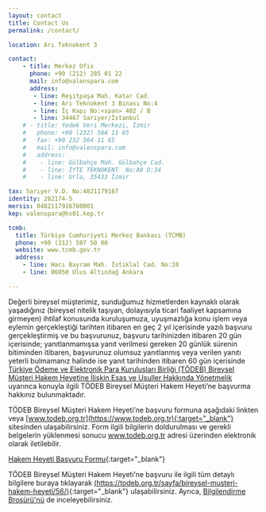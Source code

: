 ```yaml
---
layout: contact
title: Contact Us
permalink: /contact/

location: Arı Teknokent 3

contact:
    - title: Merkez Ofis
      phone: +90 (212) 285 01 22
      mail: info@valenspara.com
      address:
       - line: Reşitpaşa Mah. Katar Cad.
       - line: Arı Teknokent 3 Binası No:4
       - line: İç Kapı No:<span> 402 / B
       - line: 34467 Sarıyer/İstanbul
    # - title: Yedek Veri Merkezi, İzmir
    #   phone: +90 (232) 504 11 65
    #   fax: +90 232 504 11 65
    #   mail: info@valenspara.com
    #   address:
    #    - line: Gülbahçe Mah. Gülbahçe Cad.
    #    - line: İYTE TEKNOKENT  No:A9 D:34
    #    - line: Urla, 35433 İzmir

tax: Sarıyer V.D. No:4821179167
identity: 282174-5
mersis: 0482117916700001
kep: valenspara@hs01.kep.tr

tcmb:
  title: Türkiye Cumhuriyeti Merkez Bankası (TCMB)
  phone: +90 (312) 507 50 00
  website: www.tcmb.gov.tr
  address:
    - line: Hacı Bayram Mah. İstiklal Cad. No:10
    - line: 06050 Ulus Altındağ Ankara

---
```


Değerli bireysel müşterimiz, sunduğumuz hizmetlerden kaynaklı olarak yaşadığınız (bireysel nitelik taşıyan, dolayısıyla ticari faaliyet kapsamına girmeyen) ihtilaf konusunda kuruluşumuza, uyuşmazlığa konu işlem veya eylemin gerçekleştiği tarihten itibaren en geç 2 yıl içerisinde yazılı başvuru gerçekleştirmiş ve bu başvurunuz, başvuru tarihinizden itibaren 20 gün içerisinde; yanıtlanmamışsa yanıt verilmesi gereken 20 günlük sürenin bitiminden itibaren, başvurunuz olumsuz yanıtlanmış veya verilen yanıtı yeterli bulmamanız halinde ise yanıt tarihinden itibaren 60 gün içerisinde [Türkiye Ödeme ve Elektronik Para Kuruluşları Birliği (TÖDEB) Bireysel Müşteri Hakem Heyetine İlişkin Esas ve Usuller Hakkında Yönetmelik](/todeb-yonetmelik.docx) uyarınca konuyla ilgili TÖDEB Bireysel Müşteri Hakem Heyeti’ne başvurma hakkınız bulunmaktadır.

TÖDEB Bireysel Müşteri Hakem Heyeti’ne başvuru formuna aşağıdaki linkten veya [www.todeb.org.tr](https://www.todeb.org.tr){:target="_blank"} sitesinden ulaşabilirsiniz. Form ilgili bilgilerin doldurulması ve gerekli belgelerin yüklenmesi sonucu www.todeb.org.tr adresi üzerinden elektronik olarak iletilebilir.

[Hakem Heyeti Başvuru Formu](https://todeb.org.tr/hakemheyetibasvuruformu/){:target="_blank"}

TÖDEB Bireysel Müşteri Hakem Heyeti’ne başvuru ile ilgili tüm detaylı bilgilere buraya tıklayarak [(https://todeb.org.tr/sayfa/bireysel-musteri-hakem-heyeti/56/)](https://todeb.org.tr/sayfa/bireysel-musteri-hakem-heyeti/56/){:target="_blank"} ulaşabilirsiniz. Ayrıca, [Bilgilendirme Broşürü'nü](/todeb-brosur.pdf) de inceleyebilirsiniz.
